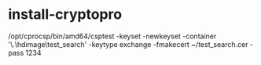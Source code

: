 # install-cryptopro
 /opt/cprocsp/bin/amd64/csptest -keyset -newkeyset -container '\\.\hdimage\test_search' -keytype exchange -fmakecert ~/test_search.cer -pass 1234